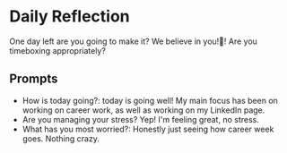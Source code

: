 # Daily Reflection
One day left are you going to make it? We believe in you!💖! Are you timeboxing appropriately? 

## Prompts
- How is today going?: today is going well! My main focus has been on working on career work, as well as working on my LinkedIn page.  
- Are you managing your stress? Yep! I'm feeling great, no stress.
- What has you most worried?: Honestly just seeing how career week goes. Nothing crazy.